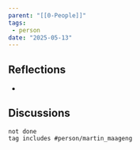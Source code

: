 ```yaml
---
parent: "[[0-People]]"
tags:
 - person
date: "2025-05-13"
---
```

## Reflections
* 
## Discussions
```tasks
not done
tag includes #person/martin_maageng
```
